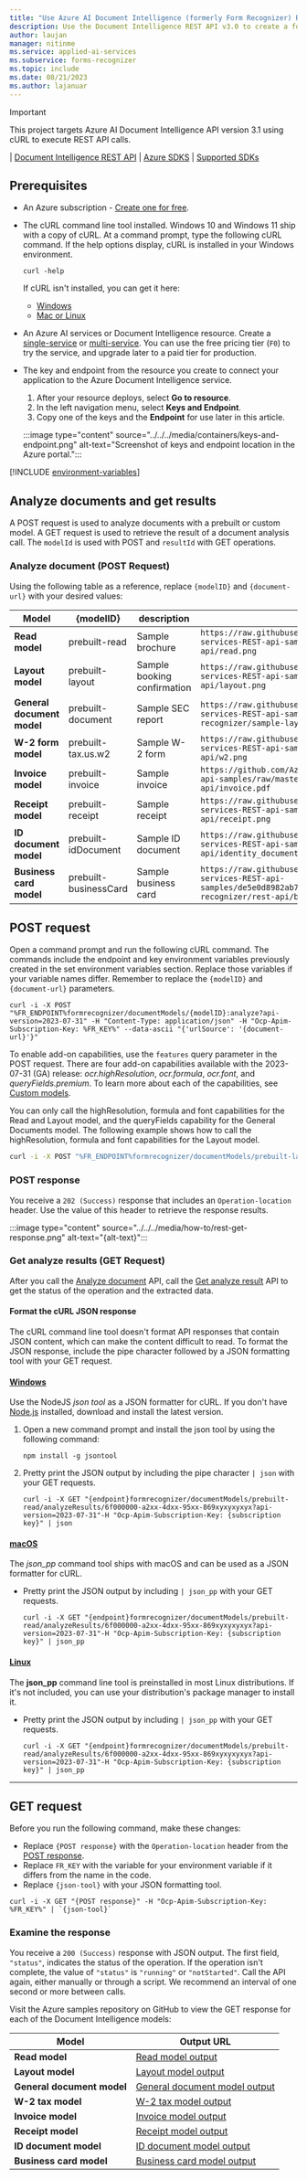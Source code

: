 ```yaml
---
title: "Use Azure AI Document Intelligence (formerly Form Recognizer) REST API v3.0"
description: Use the Document Intelligence REST API v3.0 to create a forms processing app that extracts key data from documents.
author: laujan
manager: nitinme
ms.service: applied-ai-services
ms.subservice: forms-recognizer
ms.topic: include
ms.date: 08/21/2023
ms.author: lajanuar
---
```


> [!IMPORTANT]
>
> This project targets Azure AI Document Intelligence API version 3.1 using cURL to execute REST API calls.

| [Document Intelligence REST API](https://westus.dev.cognitive.microsoft.com/docs/services/form-recognizer-api-2023-07-31/operations/AnalyzeDocument) | [Azure SDKS](https://azure.github.io/azure-sdk/releases/latest/index.html) | [Supported SDKs](../../../sdk-overview-v3-1.md)

## Prerequisites

- An Azure subscription - [Create one for free](https://azure.microsoft.com/free/cognitive-services/).
- The cURL command line tool installed. Windows 10 and Windows 11 ship with a copy of cURL. At a command prompt, type the following cURL command. If the help options display, cURL is installed in your Windows environment.

  ```console
  curl -help
  ```

  If cURL isn't installed, you can get it here:

  - [Windows](https://curl.haxx.se/windows/)
  - [Mac or Linux](https://learn2torials.com/thread/how-to-install-curl-on-mac-or-linux-(ubuntu)-or-windows)

- An Azure AI services or Document Intelligence resource. Create a <a href="https://portal.azure.com/#create/Microsoft.CognitiveServicesFormRecognizer" title="Create a Document Intelligence resource." target="_blank">single-service</a> or <a href="https://portal.azure.com/#create/Microsoft.CognitiveServicesAllInOne" title="Create a multiple Document Intelligence resource." target="_blank">multi-service</a>. You can use the free pricing tier (`F0`) to try the service, and upgrade later to a paid tier for production.
- The key and endpoint from the resource you create to connect your application to the Azure Document Intelligence service.

  1. After your resource deploys, select **Go to resource**.
  1. In the left navigation menu, select **Keys and Endpoint**.
  1. Copy one of the keys and the **Endpoint** for use later in this article.

  :::image type="content" source="../../../media/containers/keys-and-endpoint.png" alt-text="Screenshot of keys and endpoint location in the Azure portal.":::

<!-- > [!div class="nextstepaction"]
> [I &#8203;ran into an issue with the prerequisites.](https://microsoft.qualtrics.com/jfe/form/SV_0Cl5zkG3CnDjq6O?PLanguage=rest&Product=FormRecognizer&Page=how-to&Section=prerequisites) -->

[!INCLUDE [environment-variables](set-environment-variables.md)]

## Analyze documents and get results

A POST request is used to analyze documents with a prebuilt or custom model. A GET request is used to retrieve the result of a document analysis call. The `modelId` is used with POST and `resultId` with GET operations.

### Analyze document (POST Request)

Using the following table as a reference, replace `{modelID}` and `{document-url}` with your desired values:

| Model   | {modelID}   | description | {document-url} |
| --- | --- |--|--|
| **Read model** | prebuilt-read |Sample brochure|`https://raw.githubusercontent.com/Azure-Samples/cognitive-services-REST-api-samples/master/curl/form-recognizer/rest-api/read.png`|
| **Layout model** | prebuilt-layout |Sample booking confirmation|`https://raw.githubusercontent.com/Azure-Samples/cognitive-services-REST-api-samples/master/curl/form-recognizer/rest-api/layout.png` |
| **General document model** | prebuilt-document | Sample SEC report|`https://raw.githubusercontent.com/Azure-Samples/cognitive-services-REST-api-samples/master/curl/form-recognizer/sample-layout.pdf` |
| **W-2 form model**  | prebuilt-tax.us.w2 | Sample W-2 form| `https://raw.githubusercontent.com/Azure-Samples/cognitive-services-REST-api-samples/master/curl/form-recognizer/rest-api/w2.png`|
| **Invoice model**  | prebuilt-invoice | Sample invoice| `https://github.com/Azure-Samples/cognitive-services-REST-api-samples/raw/master/curl/form-recognizer/rest-api/invoice.pdf` |
| **Receipt model**  | prebuilt-receipt | Sample receipt| `https://raw.githubusercontent.com/Azure-Samples/cognitive-services-REST-api-samples/master/curl/form-recognizer/rest-api/receipt.png` |
| **ID document model**  | prebuilt-idDocument | Sample ID document| `https://raw.githubusercontent.com/Azure-Samples/cognitive-services-REST-api-samples/master/curl/form-recognizer/rest-api/identity_documents.png` |
| **Business card model**  | prebuilt-businessCard | Sample business card|`https://raw.githubusercontent.com/Azure-Samples/cognitive-services-REST-api-samples/de5e0d8982ab754823c54de47a47e8e499351523/curl/form-recognizer/rest-api/business_card.jpg`|

## POST request

Open a command prompt and run the following cURL command. The commands include the endpoint and key environment variables previously created in the set environment variables section. Replace those variables if your variable names differ. Remember to replace the `{modelID}` and `{document-url}` parameters.

```console
curl -i -X POST "%FR_ENDPOINT%formrecognizer/documentModels/{modelID}:analyze?api-version=2023-07-31" -H "Content-Type: application/json" -H "Ocp-Apim-Subscription-Key: %FR_KEY%" --data-ascii "{'urlSource': '{document-url}'}"
```

To enable add-on capabilities, use the `features` query parameter in the POST request. There are four add-on capabilities available with the 2023-07-31 (GA) release: *ocr.highResolution*, *ocr.formula*, *ocr.font*, and *queryFields.premium*. To learn more about each of the capabilities, see [Custom models](../../../concept-accuracy-confidence.md).

You can only call the highResolution, formula and font capabilities for the Read and Layout model, and the queryFields capability for the General Documents model. The following example shows how to call the highResolution, formula and font capabilities for the Layout model.

```bash
curl -i -X POST "%FR_ENDPOINT%formrecognizer/documentModels/prebuilt-layout:analyze?features=ocr.highResolution,ocr.formula,ocr.font?api-version=2023-07-31" -H "Content-Type: application/json" -H "Ocp-Apim-Subscription-Key: %FR_KEY%" --data-ascii "{'urlSource': '{document-url}'}"
```

### POST response

You receive a `202 (Success)` response that includes an `Operation-location` header. Use the value of this header to retrieve the response results.

:::image type="content" source="../../../media/how-to/rest-get-response.png" alt-text="{alt-text}":::

<!-- > [!div class="nextstepaction"]
> [I &#8203;ran into an issue with the POST request.](https://microsoft.qualtrics.com/jfe/form/SV_0Cl5zkG3CnDjq6O?PLanguage=rest&Product=FormRecognizer&Page=how-to&Section=post-request-analyze) -->

### Get analyze results (GET Request)

After you call the [Analyze document](https://westus.dev.cognitive.microsoft.com/docs/services/form-recognizer-api-2023-07-31/operations/AnalyzeDocument) API, call the [Get analyze result](https://westus.dev.cognitive.microsoft.com/docs/services/form-recognizer-api-2023-07-31/operations/GetAnalyzeDocumentResult) API to get the status of the operation and the extracted data.

<!-- markdownlint-disable MD024 -->

#### Format the cURL JSON response

The cURL command line tool doesn't format API responses that contain JSON content, which can make the content difficult to read. To format the JSON response, include the pipe character followed by a JSON formatting tool with your GET request.

#### [Windows](#tab/windows)

Use the NodeJS *json tool* as a JSON formatter for cURL. If you don't have [Node.js](https://nodejs.org/) installed, download and install the latest version.

1. Open a new command prompt and install the json tool by using the following command:

   ```console
   npm install -g jsontool
   ```

1. Pretty print the JSON output by including the pipe character `| json` with your GET requests.

   ```console
   curl -i -X GET "{endpoint}formrecognizer/documentModels/prebuilt-read/analyzeResults/6f000000-a2xx-4dxx-95xx-869xyxyxyxyx?api-version=2023-07-31"-H "Ocp-Apim-Subscription-Key: {subscription key}" | json
   ```

<!-- > [!div class="nextstepaction"]
> [I &#8203;ran into an issue with the GET request.](https://microsoft.qualtrics.com/jfe/form/SV_0Cl5zkG3CnDjq6O?PLanguage=windows&Product=FormRecognizer&Page=how-to&Section=format-json) -->

#### [macOS](#tab/macOS)

The *json_pp* command tool ships with macOS and can be used as a JSON formatter for cURL.

- Pretty print the JSON output by including `| json_pp` with your GET requests.

  ```console
  curl -i -X GET "{endpoint}formrecognizer/documentModels/prebuilt-read/analyzeResults/6f000000-a2xx-4dxx-95xx-869xyxyxyxyx?api-version=2023-07-31"-H "Ocp-Apim-Subscription-Key: {subscription key}" | json_pp
  ```

<!-- > [!div class="nextstepaction"]
> [I &#8203;ran into an issue with formatting.](https://microsoft.qualtrics.com/jfe/form/SV_0Cl5zkG3CnDjq6O?PLanguage=macos&Product=FormRecognizer&Page=how-to&Section=format-json) -->

#### [Linux](#tab/linux)

The **json_pp** command line tool is preinstalled in most Linux distributions. If it's not included, you can use your distribution's package manager to install it.

- Pretty print the JSON output by including `| json_pp` with your GET requests.

  ```console
  curl -i -X GET "{endpoint}formrecognizer/documentModels/prebuilt-read/analyzeResults/6f000000-a2xx-4dxx-95xx-869xyxyxyxyx?api-version=2023-07-31"-H "Ocp-Apim-Subscription-Key: {subscription key}" | json_pp
  ```

<!-- > [!div class="nextstepaction"]
> [I &#8203;ran into an issue with formatting.](https://microsoft.qualtrics.com/jfe/form/SV_0Cl5zkG3CnDjq6O?PLanguage=linux&Product=FormRecognizer&Page=how-to&Section=format-json) -->

---

## GET request

Before you run the following command, make these changes:

- Replace `{POST response}` with the `Operation-location` header from the [POST response](#post-response).
- Replace `FR_KEY` with the variable for your environment variable if it differs from the name in the code.
- Replace `{json-tool}` with your JSON formatting tool.

```console
curl -i -X GET "{POST response}" -H "Ocp-Apim-Subscription-Key: %FR_KEY%" | `{json-tool}`
```

<!-- > [!div class="nextstepaction"]
> [I &#8203;ran into an issue with formatting.](https://microsoft.qualtrics.com/jfe/form/SV_0Cl5zkG3CnDjq6O?PLanguage=rest&Product=FormRecognizer&Page=how-to&Section=get-request-results) -->

### Examine the response

You receive a `200 (Success)` response with JSON output. The first field, `"status"`, indicates the status of the operation. If the operation isn't complete, the value of `"status"` is `"running"` or `"notStarted"`. Call the API again, either manually or through a script. We recommend an interval of one second or more between calls.

Visit the Azure samples repository on GitHub to view the GET response for each of the Document Intelligence models:

| Model | Output URL |
| --- | --- |
| **Read model** | [Read model output](https://github.com/Azure-Samples/cognitive-services-quickstart-code/blob/master/rest/FormRecognizer/how-to-guide/read-model-output.json) |
| **Layout model** | [Layout model output](https://github.com/Azure-Samples/cognitive-services-quickstart-code/blob/master/rest/FormRecognizer/how-to-guide/layout-model-output.json) |
| **General document model** | [General document model output](https://github.com/Azure-Samples/cognitive-services-quickstart-code/blob/master/rest/FormRecognizer/how-to-guide/general-document-model-output.json) |
| **W-2 tax model**  | [W-2 tax model output](https://github.com/Azure-Samples/cognitive-services-quickstart-code/blob/master/rest/FormRecognizer/how-to-guide/w2-tax-model-output.json) |
| **Invoice model**  | [Invoice model output](https://github.com/Azure-Samples/cognitive-services-quickstart-code/blob/master/rest/FormRecognizer/how-to-guide/invoice-model-output.json) |
| **Receipt model**  | [Receipt model output](https://github.com/Azure-Samples/cognitive-services-quickstart-code/blob/master/rest/FormRecognizer/how-to-guide/receipt-model-output.json) |
| **ID document model**  | [ID document model output](https://github.com/Azure-Samples/cognitive-services-quickstart-code/blob/master/rest/FormRecognizer/how-to-guide/id-document-model-output.json) |
| **Business card model**  | [Business card model output](https://github.com/Azure-Samples/cognitive-services-quickstart-code/blob/master/rest/FormRecognizer/how-to-guide/business-card-model-output.json)|

